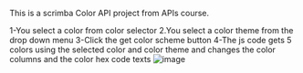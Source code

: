 This is a scrimba Color API project from APIs course.

1-You select a color from color selector
2.You select a color theme from the drop down menu
3-Click the get color scheme button 
4-The js code gets 5 colors using the selected color and color theme and changes the color columns and the color hex code texts
![image](https://github.com/user-attachments/assets/ae9a94e8-d76a-40c2-9240-dcfa1435d05b)
